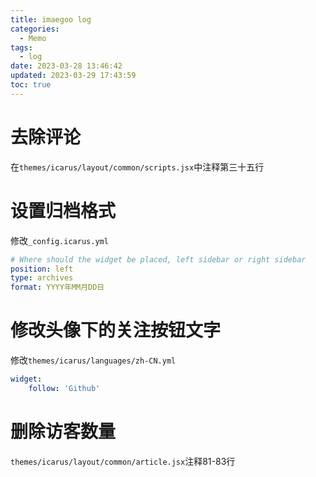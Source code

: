 ```yaml
---
title: imaegoo log
categories:
  - Memo
tags:
  - log
date: 2023-03-28 13:46:42
updated: 2023-03-29 17:43:59
toc: true
---
```

# 去除评论

在`themes/icarus/layout/common/scripts.jsx`中注释第三十五行

# 设置归档格式
修改`_config.icarus.yml`
```yml
# Where should the widget be placed, left sidebar or right sidebar
position: left
type: archives
format: YYYY年MM月DD日
```

# 修改头像下的关注按钮文字

修改`themes/icarus/languages/zh-CN.yml`
```yml
widget:
    follow: 'Github'
```

# 删除访客数量

`themes/icarus/layout/common/article.jsx`注释81-83行